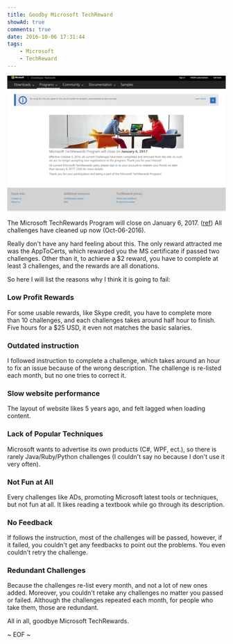 ```yaml
---
title: Goodby Microsoft TechReward
showAd: true
comments: true
date: 2016-10-06 17:31:44
tags:
	- Microsoft
	- TechReward
---
```


![](\img\ms_tech_reward.jpg)

The Microsoft TechRewards Program will close on January 6, 2017. ([ref](https://rewards.msdn.microsoft.com/en-us/signin)) All challenges have cleaned up now (Oct-06-2016).

Really don't have any hard feeling about this. The only reward attracted me was the AppToCerts, which rewarded you the MS certificate if passed two challenges. Other than it, to achieve a $2 reward, you have to complete at least 3 challenges, and the rewards are all donations.

So here I will list the reasons why I think it is going to fail:

<!-- More -->

### Low Profit Rewards

For some usable rewards, like Skype credit, you have to complete more than 10 challenges, and each challenges takes around half hour to finish. Five hours for a $25 USD, it even not matches the basic salaries.

### Outdated instruction

I followed instruction to complete a challenge, which takes around an hour to fix an issue because of the wrong description. The challenge is re-listed each month, but no one tries to correct it.

### Slow website performance

The layout of website likes 5 years ago, and felt lagged when loading content.

### Lack of Popular Techniques

Microsoft wants to advertise its own products (C#, WPF, ect.), so there is rarely Java/Ruby/Python challenges (I couldn't say no because I don't use it very often). 

### Not Fun at All

Every challenges like ADs, promoting Microsoft latest tools or techniques, but not fun at all. It likes reading a textbook while go through its description.

### No Feedback

If follows the instruction, most of the challenges will be passed, however, if it failed, you couldn't get any feedbacks to point out the problems. You even couldn't retry the challenge. 

### Redundant Challenges

Because the challenges re-list every month, and not a lot of new ones added. Moreover, you couldn't retake any challenges no matter you passed or failed. Although the challenges repeated each month, for people who take them, those are redundant.

All in all, goodbye Microsoft TechRewards.

~ EOF ~

